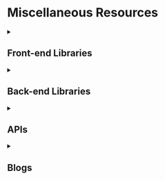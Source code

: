 # Miscellaneous Resources     

<details> 
<summary><h2>Front-end Libraries</h2></summary>
   
&nbsp;&nbsp;<details>
<summary><h3> React: </h3></summary>    

1. [developerway.com](https://www.developerway.com/?filter=react).   
###### tags: `frontend` `react` `blog` 

![developerway ss](./images/developerway.png)    

2. [Interactive way to learn React](https://react.gg/?s=visualized)       
###### tags: `interactive` `react` `visualisation` `fun` 
![react.gg ss](./images/reactgg.png)    

3. [The most common React Design Patterns-Part1](https://www.linkedin.com/pulse/most-common-react-design-patterns-baqir-nekfar/)    
[The most common React Design Patterns-Part2](https://www.linkedin.com/pulse/most-common-react-design-patterns-part2-baqir-nekfar/)    
###### tags: `Design Pattern` `react` `Blog` 
![react design pattern](./images/React%20Design%20Patterns.png)

</details>    

  
<details>
<summary><h3> JavaScript Libraries </h3></summary>
<h3> P5.js: </h3>   
1. [p5.js](https://p5js.org/)     

###### tags: `opensource` `animation` `creative design/coding` `interactive graphics` `data visualization`   


<details><summary><h5>Brief description about p5.js from ChatGPT</h5></summary>
<p>
It is a JavaScript library that makes it easy to create interactive graphics and animations in a web browser. p5.js is based on the Processing programming language and provides a simple and intuitive API for creating and manipulating graphics, sounds, and interactivity. 
</p>
<p>
With p5.js, you can create animations, generative art, games, data visualizations, and other interactive projects directly in your web browser using JavaScript. The library is open source and has a large community of users and contributors, which means there are many resources and examples available to help you get started and learn more about p5.js.    
</p>
</details>   
 
![p5js](./images/p5js.png)  


</details>    
</details> 

<details>
<summary><h2>Back-end Libraries</h2></summary>
</details>


<details> 
<summary><h2>APIs</h2> </summary>   

1. [Mapbox API](https://docs.mapbox.com/api/overview/).   
###### tags: `map` `location`    

2. [Nasa API](https://api.nasa.gov/).   

3. [Favorite Quotes](https://favqs.com/api)    

4. [DB of Food Items and Recipes with Health Analysis](https://www.edamam.com/)     

5. [Fake e-commerce data](https://fakestoreapi.com/)

</details>     

<details>
<summary><h2>Blogs</h2></summary>
</details>


  



